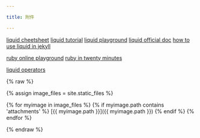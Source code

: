 ```yaml
---

title: 附件

---
```


[liquid cheetsheet](https://cloudcannon.com/community/jekyll-cheat-sheet/)
[liquid tutorial](https://cloudcannon.com/community/learn/jekyll-tutorial/)
[liquid playground](https://geekplayers.com/run-liquild-online.html)
[liquid official doc](https://shopify.github.io/liquid/basics/introduction/)
[how to use liquid in jekyll](https://blog.webjeda.com/jekyll-liquid/)

[ruby online playground](https://try.ruby-lang.org/)
[ruby in twenty minutes](https://www.ruby-lang.org/zh_cn/documentation/quickstart/)

[liquid operators](https://learn.microsoft.com/en-us/power-apps/maker/portals/liquid/liquid-operators)


{% raw %}

{% assign image_files = site.static_files %}

{% for myimage in image_files %}
  {% if myimage.path contains 'attachments' %}
    [{{ myimage.path }}]({{ myimage.path }})
  {% endif %}
{% endfor %}

{% endraw %}